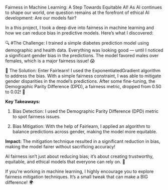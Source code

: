 Fairness in Machine Learning: A Step Towards Equitable AI! 
As AI continues to shape our world, one question remains at the forefront of ethical AI development: Are our models fair? 

In a this project, I took a deep dive into fairness in machine learning and how we can reduce bias in predictive models. Here’s what I discovered:

🔍 #The Challenge: I trained a simple diabetes prediction model using demographic and health data. Everything was looking good — until I noticed a significant gender bias in the predictions. The model favored males over females, which is a major fairness issue! 😱

🔧 The Solution: Enter Fairlearn! I used the ExponentiatedGradient algorithm to address the bias. With a simple fairness constraint, I was able to mitigate gender disparities in the model’s predictions. After some fine-tuning, the Demographic Parity Difference (DPD), a fairness metric, dropped from 0.50 to 0.02! 🎯

**Key Takeaways:**

1. Bias Detection: I used the Demographic Parity Difference (DPD) metric to spot fairness issues.

2. Bias Mitigation: With the help of Fairlearn, I applied an algorithm to balance predictions across gender, making the model more equitable.

**Impact:** The mitigation technique resulted in a significant reduction in bias, making the model fairer without sacrificing accuracy!

AI fairness isn’t just about reducing bias; it’s about creating trustworthy, equitable, and ethical models that everyone can rely on. 💪

If you're working in machine learning, I highly encourage you to explore fairness mitigation techniques. It’s a small tweak that can make a BIG difference! 🌍
